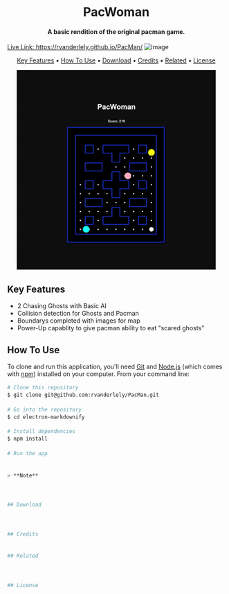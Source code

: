 
<h1 align="center">
   PacWoman
  <br>
</h1>

<h4 align="center">A basic rendition of the original pacman game. <a href="http://electron.atom.io" target="_blank"></h4>

Live Link: https://rvanderlely.github.io/PacMan/ 
![image](https://user-images.githubusercontent.com/101234963/218941681-a483b006-0b5f-4abb-90cf-7a00f5d09c6a.png)



<p align="center">
  <a href="#key-features">Key Features</a> •
  <a href="#how-to-use">How To Use</a> •
  <a href="#download">Download</a> •
  <a href="#credits">Credits</a> •
  <a href="#related">Related</a> •
  <a href="#license">License</a>
</p>

  <p align="center">
  <img width="460" height="460" src="https://github.com/rvanderlely/PacMan/blob/main/images/pacman.gif">
</p>
   
   


## Key Features
* 2 Chasing Ghosts with Basic AI
* Collision detection for Ghosts and Pacman
* Boundarys completed with images for map
* Power-Up capablity to give pacman ability to eat "scared ghosts" 
   

## How To Use

To clone and run this application, you'll need [Git](https://git-scm.com) and [Node.js](https://nodejs.org/en/download/) (which comes with [npm](http://npmjs.com)) installed on your computer. From your command line:

```bash
# Clone this repository
$ git clone git@github.com:rvanderlely/PacMan.git

# Go into the repository
$ cd electron-markdownify

# Install dependencies
$ npm install

# Run the app


> **Note**



## Download



## Credits


## Related



## License




